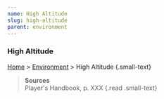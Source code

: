 ```yaml
---
name: High Altitude
slug: high-altitude
parent: environment
---
```

### High Altitude
[Home](home) > [Environment](environment) > High Altitude {.small-text}



> **Sources** <br/>
> Player's Handbook, p. XXX
{.read .small-text}
